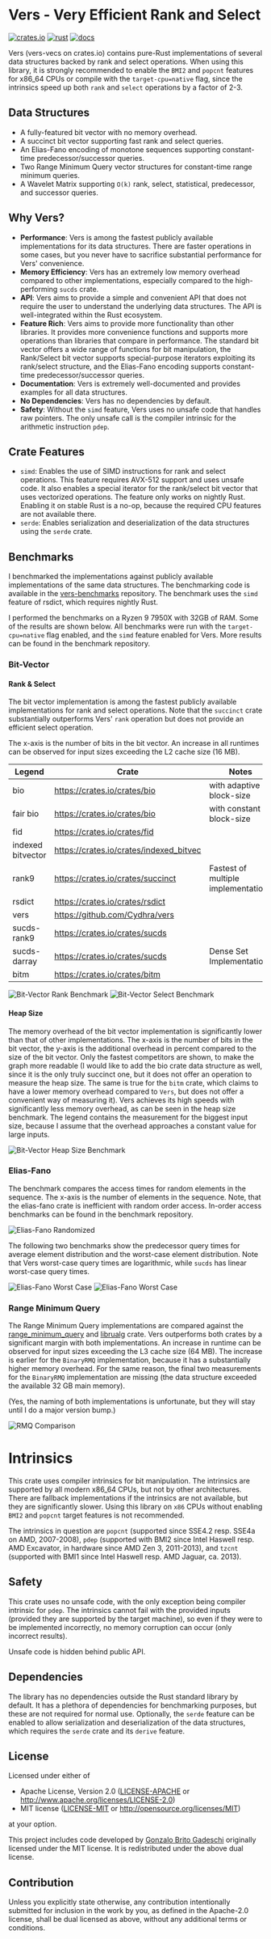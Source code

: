 # Vers - Very Efficient Rank and Select

[![crates.io](https://img.shields.io/crates/v/vers-vecs.svg)](https://crates.io/crates/vers-vecs)
[![rust](https://github.com/cydhra/vers/actions/workflows/rust.yml/badge.svg)](https://github.com/Cydhra/vers)
[![docs](https://docs.rs/vers-vecs/badge.svg)](https://docs.rs/vers-vecs)

Vers (vers-vecs on crates.io)
contains pure-Rust implementations of several data structures backed by rank and select operations.
When using this library, it is strongly recommended to enable the `BMI2` and `popcnt` features for x86_64 CPUs
or compile with the `target-cpu=native` flag,
since the intrinsics speed up both `rank` and `select` operations by a factor of 2-3.

## Data Structures
- A fully-featured bit vector with no memory overhead.
- A succinct bit vector supporting fast rank and select queries.
- An Elias-Fano encoding of monotone sequences supporting constant-time predecessor/successor queries.
- Two Range Minimum Query vector structures for constant-time range minimum queries.
- A Wavelet Matrix supporting `O(k)` rank, select, statistical, predecessor, and successor queries.

## Why Vers?
- **Performance**: Vers is among the fastest publicly available implementations for its data structures.
There are faster operations in some cases, but you never have to sacrifice substantial performance for Vers' convenience.
- **Memory Efficiency**: Vers has an extremely low memory overhead compared to other implementations, especially compared
to the high-performing `sucds` crate.
- **API**: Vers aims to provide a simple and convenient API that does not require the user to understand the underlying data structures.
The API is well-integrated within the Rust ecosystem.
- **Feature Rich**: Vers aims to provide more functionality than other libraries.
It provides more convenience functions and supports more operations than libraries that compare in performance.
The standard bit vector offers a wide range of functions for bit manipulation, 
the Rank/Select bit vector supports special-purpose iterators exploiting its rank/select structure,
and the Elias-Fano encoding supports constant-time predecessor/successor queries.
- **Documentation**: Vers is extremely well-documented and provides examples for all data structures.
- **No Dependencies**: Vers has no dependencies by default.
- **Safety**: Without the `simd` feature, Vers uses no unsafe code that handles raw pointers.
The only unsafe call is the compiler intrinsic for the arithmetic instruction `pdep`.

## Crate Features
- `simd`: Enables the use of SIMD instructions for rank and select operations.
This feature requires AVX-512 support and uses unsafe code.
It also enables a special iterator for the rank/select bit vector that uses vectorized operations.
The feature only works on nightly Rust.
Enabling it on stable Rust is a no-op, because the required CPU features are not available there.
- `serde`: Enables serialization and deserialization of the data structures using the `serde` crate.

## Benchmarks
I benchmarked the implementations against publicly available implementations of the same data structures.
The benchmarking code is available in the [vers-benchmarks](https://github.com/Cydhra/vers_benchmarks) repository.
The benchmark uses the `simd` feature of rsdict, which requires nightly Rust.

I performed the benchmarks on a Ryzen 9 7950X with 32GB of RAM.
Some of the results are shown below.
All benchmarks were run with the `target-cpu=native` flag enabled, and the `simd` feature enabled for Vers.
More results can be found in the benchmark repository.

### Bit-Vector
#### Rank & Select
The bit vector implementation is among the fastest publicly available implementations for rank and select operations.
Note that the `succinct` crate substantially outperforms Vers' `rank` operation but does not provide an efficient select operation.

The x-axis is the number of bits in the bit vector.
An increase in all runtimes can be observed for input sizes exceeding the L2 cache size (16 MB).

| Legend            | Crate                                   | Notes                               |
|-------------------|-----------------------------------------|-------------------------------------|
| bio               | https://crates.io/crates/bio            | with adaptive block-size            |
| fair bio          | https://crates.io/crates/bio            | with constant block-size            |
| fid               | https://crates.io/crates/fid            |                                     |
| indexed bitvector | https://crates.io/crates/indexed_bitvec |                                     |
| rank9             | https://crates.io/crates/succinct       | Fastest of multiple implementations |
| rsdict            | https://crates.io/crates/rsdict         |                                     |
| vers              | https://github.com/Cydhra/vers          |                                     |
| sucds-rank9       | https://crates.io/crates/sucds          |                                     |
| sucds-darray      | https://crates.io/crates/sucds          | Dense Set Implementation            |
| bitm              | https://crates.io/crates/bitm           |                                     |

![Bit-Vector Rank Benchmark](images/rank_comparison.svg)
![Bit-Vector Select Benchmark](images/select_comparison.svg)

#### Heap Size

The memory overhead of the bit vector implementation is significantly lower than that of other implementations.
The x-axis is the number of bits in the bit vector,
the y-axis is the additional overhead in percent compared to the size of the bit vector.
Only the fastest competitors are shown, to make the graph more readable
(I would like to add the bio crate data structure as well, since it is the only truly succinct one,
but it does not offer an operation to measure the heap size.
The same is true for the `bitm` crate, which claims to have a lower memory overhead compared to `Vers`,
but does not offer a convenient way of measuring it).
Vers achieves its high speeds with significantly less memory overhead, as can be seen in the heap size benchmark.
The legend contains the measurement for the biggest input size,
because I assume that the overhead approaches a constant value for large inputs.

![Bit-Vector Heap Size Benchmark](images/heap.svg)

### Elias-Fano
The benchmark compares the access times for random elements in the sequence.
The x-axis is the number of elements in the sequence.
Note, that the elias-fano crate is inefficient with random order access.
In-order access benchmarks can be found in the benchmark repository.

![Elias-Fano Randomized](images/elias_fano_access_random.svg)

The following two benchmarks show the predecessor query times for average element distribution and the 
worst-case element distribution.
Note that Vers worst-case query times are logarithmic, while `sucds` has linear worst-case query times.

![Elias-Fano Worst Case](images/elias_fano_pred_random.svg)
![Elias-Fano Worst Case](images/elias_fano_pred_adversarial.svg)

### Range Minimum Query
The Range Minimum Query implementations are compared against the 
[range_minimum_query](https://crates.io/crates/range_minimum_query) and 
[librualg](https://crates.io/crates/librualg) crate.
Vers outperforms both crates by a significant margin with both implementations.
An increase in runtime can be observed for input sizes exceeding the L3 cache size (64 MB).
The increase is earlier for the `BinaryRMQ` implementation, because it has a substantially higher memory overhead.
For the same reason, the final two measurements for the `BinaryRMQ` implementation are missing (the data structure
exceeded the available 32 GB main memory).

(Yes, the naming of both implementations is unfortunate, but they will stay until I do a major version bump.)

![RMQ Comparison](images/rmq_comparison.svg)

# Intrinsics
This crate uses compiler intrinsics for bit manipulation. The intrinsics are supported by
all modern x86_64 CPUs, but not by other architectures.
There are fallback implementations if the intrinsics are not available, but they are significantly slower.
Using this library on `x86` CPUs without enabling `BMI2` and `popcnt` target features is not recommended.

The intrinsics in question are `popcnt` (supported since SSE4.2 resp. SSE4a on AMD, 2007-2008),
`pdep` (supported with BMI2 since Intel Haswell resp. AMD Excavator, in hardware since AMD Zen 3, 2011-2013),
and `tzcnt` (supported with BMI1 since Intel Haswell resp. AMD Jaguar, ca. 2013).

## Safety
This crate uses no unsafe code, with the only exception being compiler intrinsic for `pdep`.
The intrinsics cannot fail with the provided inputs (provided they are
supported by the target machine), so even if they were to be implemented incorrectly, no
memory corruption can occur (only incorrect results).

Unsafe code is hidden behind public API.

## Dependencies
The library has no dependencies outside the Rust standard library by default.
It has a plethora of dependencies for benchmarking purposes, but these are not required for normal use.
Optionally, the `serde` feature can be enabled to allow serialization and deserialization of the data structures,
which requires the `serde` crate and its `derive` feature.

## License
Licensed under either of

* Apache License, Version 2.0
  ([LICENSE-APACHE](LICENSE-APACHE) or http://www.apache.org/licenses/LICENSE-2.0)
* MIT license
  ([LICENSE-MIT](LICENSE-MIT) or http://opensource.org/licenses/MIT)

at your option.

This project includes code developed by [Gonzalo Brito Gadeschi](https://github.com/gnzlbg/bitintr)
originally licensed under the MIT license.
It is redistributed under the above dual license.

## Contribution
Unless you explicitly state otherwise, any contribution intentionally submitted
for inclusion in the work by you, as defined in the Apache-2.0 license, shall be
dual licensed as above, without any additional terms or conditions.
